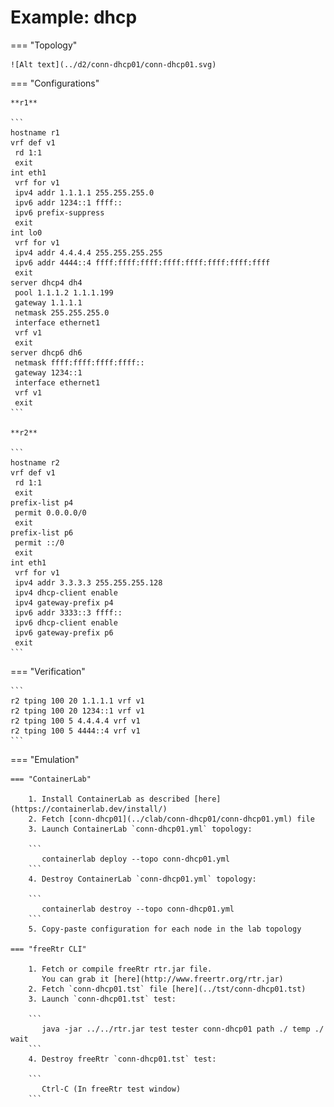 # Example: dhcp

=== "Topology"

    ![Alt text](../d2/conn-dhcp01/conn-dhcp01.svg)

=== "Configurations"

    **r1**

    ```
    hostname r1
    vrf def v1
     rd 1:1
     exit
    int eth1
     vrf for v1
     ipv4 addr 1.1.1.1 255.255.255.0
     ipv6 addr 1234::1 ffff::
     ipv6 prefix-suppress
     exit
    int lo0
     vrf for v1
     ipv4 addr 4.4.4.4 255.255.255.255
     ipv6 addr 4444::4 ffff:ffff:ffff:ffff:ffff:ffff:ffff:ffff
     exit
    server dhcp4 dh4
     pool 1.1.1.2 1.1.1.199
     gateway 1.1.1.1
     netmask 255.255.255.0
     interface ethernet1
     vrf v1
     exit
    server dhcp6 dh6
     netmask ffff:ffff:ffff:ffff::
     gateway 1234::1
     interface ethernet1
     vrf v1
     exit
    ```

    **r2**

    ```
    hostname r2
    vrf def v1
     rd 1:1
     exit
    prefix-list p4
     permit 0.0.0.0/0
     exit
    prefix-list p6
     permit ::/0
     exit
    int eth1
     vrf for v1
     ipv4 addr 3.3.3.3 255.255.255.128
     ipv4 dhcp-client enable
     ipv4 gateway-prefix p4
     ipv6 addr 3333::3 ffff::
     ipv6 dhcp-client enable
     ipv6 gateway-prefix p6
     exit
    ```

=== "Verification"

    ```
    r2 tping 100 20 1.1.1.1 vrf v1
    r2 tping 100 20 1234::1 vrf v1
    r2 tping 100 5 4.4.4.4 vrf v1
    r2 tping 100 5 4444::4 vrf v1
    ```

=== "Emulation"

    === "ContainerLab"

        1. Install ContainerLab as described [here](https://containerlab.dev/install/)  
        2. Fetch [conn-dhcp01](../clab/conn-dhcp01/conn-dhcp01.yml) file  
        3. Launch ContainerLab `conn-dhcp01.yml` topology:  

        ```
           containerlab deploy --topo conn-dhcp01.yml  
        ```
        4. Destroy ContainerLab `conn-dhcp01.yml` topology:  

        ```
           containerlab destroy --topo conn-dhcp01.yml  
        ```
        5. Copy-paste configuration for each node in the lab topology

    === "freeRtr CLI"

        1. Fetch or compile freeRtr rtr.jar file.  
           You can grab it [here](http://www.freertr.org/rtr.jar)  
        2. Fetch `conn-dhcp01.tst` file [here](../tst/conn-dhcp01.tst)  
        3. Launch `conn-dhcp01.tst` test:  

        ```
           java -jar ../../rtr.jar test tester conn-dhcp01 path ./ temp ./ wait
        ```
        4. Destroy freeRtr `conn-dhcp01.tst` test:  

        ```
           Ctrl-C (In freeRtr test window)
        ```

